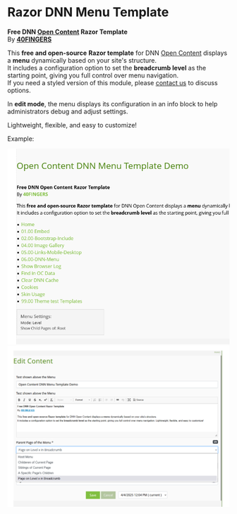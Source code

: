 # Razor DNN Menu Template

**Free DNN [Open Content](https://opencontent.readme.io/) Razor Template**  
By [**40FINGERS**](https://www.40fingers.net)

This **free and open-source** **Razor template** for DNN [Open Content](https://opencontent.readme.io/) displays a **menu** dynamically based on your site's structure.  
It includes a configuration option to set the **breadcrumb level** as the starting point, giving you full control over menu navigation.  
If you need a styled version of this module, please [contact us](https://www.40fingers.net/Contact) to discuss options.

In **edit mode**, the menu displays its configuration in an info block to help administrators debug and adjust settings.

Lightweight, flexible, and easy to customize!

Example:

![View](menu1.png "DNN Open Content Menu Example")
![Settings](settings.png "DNN Open Content Menu Settings")
